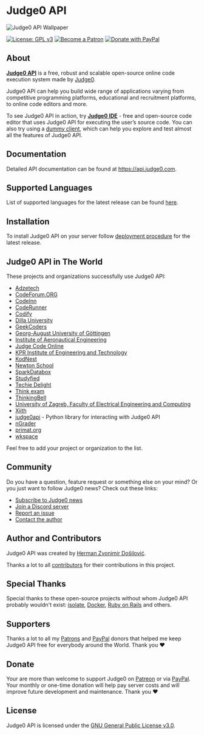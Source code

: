 # Judge0 API
![Judge0 API Wallpaper](https://github.com/judge0/api/blob/master/.github/wallpaper.png?raw=true)

[![License: GPL v3](https://img.shields.io/badge/License-GPL%20v3-blue.svg)](https://github.com/judge0/api/blob/master/LICENSE)
[![Become a Patron](https://img.shields.io/badge/Donate-Patreon-orange)](https://www.patreon.com/hermanzdosilovic)
[![Donate with PayPal](https://img.shields.io/badge/Donate-PayPal-green.svg)](https://www.paypal.me/hermanzdosilovic)

## About
[**Judge0 API**](https://api.judge0.com) is a free, robust and scalable open-source online code execution system made by [Judge0](https://judge0.com).

Judge0 API can help you build wide range of applications varying from competitive programming platforms, educational and recruitment platforms, to online code editors and more.

To see Judge0 API in action, try [**Judge0 IDE**](https://ide.judge0.com) - free and open-source code editor that uses Judge0 API for executing the user’s source code. You can also try using a [dummy client](https://api.judge0.com/dummy-client.html), which can help you explore and test almost all the features of Judge0 API.

## Documentation
Detailed API documentation can be found at https://api.judge0.com.

## Supported Languages
List of supported languages for the latest release can be found [here](https://jsonpp.judge0.com/?https://api.judge0.com/languages).

## Installation
To install Judge0 API on your server follow [deployment procedure](https://github.com/judge0/api/blob/master/CHANGELOG.md#deployment-procedure) for the latest release.

## Judge0 API in The World
These projects and organizations successfully use Judge0 API:
- [Adzetech](https://adzetech.com)
- [CodeForum.ORG](https://codeforum.org)
- [CodeInn](https://codeinn.org)
- [CodeRunner](https://github.com/codeclassroom/CodeRunner)
- [Codify](https://codify.herokuapp.com)
- [Dilla University](http://www.duvlab.website)
- [GeekCoders](http://www.geekcoders.co.in)
- [Georg-August University of Göttingen](https://www.uni-goettingen.de)
- [Institute of Aeronautical Engineering](https://www.iare.ac.in)
- [Judge Code Online](http://en.chamcode.net)
- [KPR Institute of Engineering and Technology](https://www.kpriet.ac.in)
- [KodNest](https://www.kodnest.com)
- [Newton School](https://www.newtonschool.co)
- [SparkDatabox](https://sparkdatabox.com)
- [Studyfied](https://studyfied.com)
- [Techie Delight](https://techiedelight.com)
- [Think exam](https://www.thinkexam.com)
- [ThinkingBell](https://www.thinkingbell.com)
- [University of Zagreb, Faculty of Electrical Engineering and Computing](https://www.fer.unizg.hr/en)
- [Xiith](https://xiith.com)
- [judge0api](https://github.com/vCra/judge0api) - Python library for interacting with Judge0 API
- [nGrader](https://ngrader.herokuapp.com)
- [primat.org](http://primat.org)
- [wkspace](http://wkspace.herokuapp.com)

Feel free to add your project or organization to the list.

## Community
Do you have a question, feature request or something else on your mind?
Or you just want to follow Judge0 news?
Check out these links:

* [Subscribe to Judge0 news](https://judge0.com/#subscribe)
* [Join a Discord server](https://discordapp.com/invite/e43pb7B)
* [Report an issue](https://github.com/judge0/ide/issues/new)
* [Contact the author](https://github.com/hermanzdosilovic)

## Author and Contributors
Judge0 API was created by [Herman Zvonimir Došilović](https://github.com/hermanzdosilovic).

Thanks a lot to all [contributors](https://github.com/judge0/api/graphs/contributors) for their contributions in this project.

## Special Thanks
Special thanks to these open-source projects without whom Judge0 API probably wouldn't exist: [isolate](https://github.com/ioi/isolate), [Docker](https://github.com/docker), [Ruby on Rails](https://github.com/rails/rails) and others.

## Supporters
Thanks a lot to all my [Patrons](https://www.patreon.com/hermanzdosilovic) and [PayPal](https://www.paypal.me/hermanzdosilovic) donors that helped me keep Judge0 API free for everybody around the World. Thank you ♥

## Donate
Your are more than welcome to support Judge0 on [Patreon](https://www.patreon.com/hermanzdosilovic) or via [PayPal](https://www.paypal.me/hermanzdosilovic). Your monthly or one-time donation will help pay server costs and will improve future development and maintenance. Thank you ♥

## License
Judge0 API is licensed under the [GNU General Public License v3.0](https://github.com/judge0/api/blob/master/LICENSE).